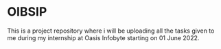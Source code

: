 # OIBSIP
This is a project repository where i will be uploading all the tasks given to me during my internship at Oasis Infobyte starting on 01 June 2022.
